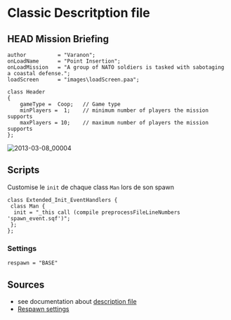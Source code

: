 # Classic Descritption file

## HEAD Mission Briefing
```sqf
author			= "Varanon";
onLoadName		= "Point Insertion";
onLoadMission	= "A group of NATO soldiers is tasked with sabotaging a coastal defense.";
loadScreen		= "images\loadScreen.paa";

class Header
{
	gameType =  Coop;	// Game type
	minPlayers =  1;	// minimum number of players the mission supports
	maxPlayers = 10;	// maximum number of players the mission supports
};
```
![2013-03-08_00004](https://user-images.githubusercontent.com/47951736/235249103-6283b0c6-8bf8-4b57-8927-24cbff325537.jpeg)

## Scripts
Customise le `init` de chaque class `Man` lors de son spawn
```sqf
class Extended_Init_EventHandlers {
 class Man {
  init = "_this call (compile preprocessFileLineNumbers 'spawn_event.sqf')";
 };
};
```

### Settings
```sqf
respawn = "BASE"
```


## Sources
- see documentation about [description file](https://community.bistudio.com/wiki/Description.ext)
- [Respawn settings](https://community.bistudio.com/wiki/Arma_3:_Respawn)
